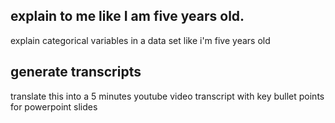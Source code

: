 ## explain to me like I am five years old. 
explain categorical variables in a data set like i'm five years old

## generate transcripts
translate this into a 5 minutes youtube video transcript with key bullet points for powerpoint slides

